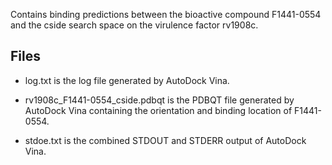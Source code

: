 Contains binding predictions between the bioactive compound F1441-0554 and the cside search space on the virulence factor rv1908c.

## Files

- log.txt is the log file generated by AutoDock Vina.

- rv1908c_F1441-0554_cside.pdbqt is the PDBQT file generated by AutoDock Vina containing the orientation and binding location of F1441-0554.

- stdoe.txt is the combined STDOUT and STDERR output of AutoDock Vina.

